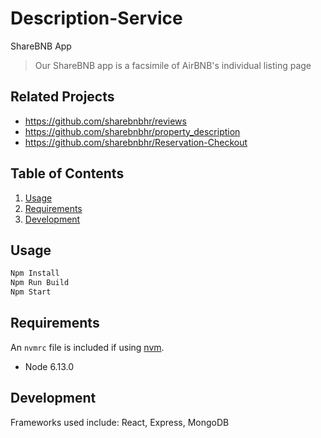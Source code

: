 # Description-Service

ShareBNB App

> Our ShareBNB app is a facsimile of AirBNB's individual listing page

## Related Projects

- https://github.com/sharebnbhr/reviews
- https://github.com/sharebnbhr/property_description
- https://github.com/sharebnbhr/Reservation-Checkout

## Table of Contents

1. [Usage](#Usage)
1. [Requirements](#requirements)
1. [Development](#development)

## Usage

```sh
Npm Install
Npm Run Build
Npm Start
```

## Requirements

An `nvmrc` file is included if using [nvm](https://github.com/creationix/nvm).

- Node 6.13.0

## Development

Frameworks used include: React, Express, MongoDB
